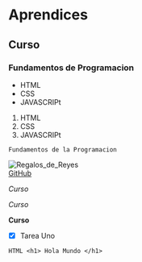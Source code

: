 # Aprendices
## Curso
### Fundamentos de Programacion

- HTML
- CSS
- JAVASCRIPt

1. HTML
2. CSS
3. JAVASCRIPt

~~~
Fundamentos de la Programacion
~~~

![Regalos_de_Reyes](https://image.freepik.com/foto-gratis/vista-frontal-tres-reyes-regalos-dia-epifania_23-2148731431.jpg)<br>
[GitHub](https://github.com)
<br>

*Curso* <br>

_Curso_<br>

**Curso** <br>

- [x] Tarea Uno

```HTML <h1> Hola Mundo </h1>```
